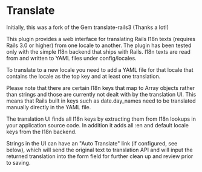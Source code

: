 # Translate

Initially, this was a fork of the Gem translate-rails3 (Thanks a lot!)

This plugin provides a web interface for translating Rails I18n texts (requires Rails 3.0 or higher) from one locale to another. The plugin has been tested only with the simple I18n backend that ships with Rails. I18n texts are read from and written to YAML files under config/locales.

To translate to a new locale you need to add a YAML file for that locale that contains the locale as the top key and at least one translation.

Please note that there are certain I18n keys that map to Array objects rather than strings and those are currently not dealt with by the translation UI. This means that Rails built in keys such as date.day_names need to be translated manually directly in the YAML file.

The translation UI finds all I18n keys by extracting them from I18n lookups in your application source code. In addition it adds all :en and default locale keys from the I18n backend.

Strings in the UI can have an "Auto Translate" link (if configured, see below), which will send the original text to translation API and will input the returned translation into the form field for further clean up and review prior to saving.
